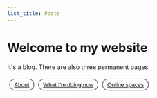 ```yaml
---
list_title: Posts
---
```


<h1>Welcome to my website</h1>
<p>It's a blog. There are also three permanent pages:</p>
<div style="display: flex; margin-bottom: 2em;">
  <button style="border: 1px solid black; background-color: inherit; margin: 0.375em; padding: 0.375em; border-radius: 12.5px;"><a href="about" style="margin: 0.375em; color: black;">About</a></button>
  <button style="border: 1px solid black; background-color: inherit; margin: 0.375em; padding: 0.375em; border-radius: 12.5px;"><a href="now" style="margin: 0.375em; color: black;">What I'm doing now</a></button>
  <button style="border: 1px solid black; background-color: inherit; margin: 0.375em; padding: 0.375em; border-radius: 12.5px;"><a href="spaces" style="margin: 0.375em; color: black;">Online spaces</a></button>
</div>
